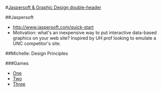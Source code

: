 #[Jaspersoft & Graphic Design double-header](http://www.meetup.com/Houston-Data-Visualization-Meetup/events/226665414/)

##Jaspersoft
-  http://www.jaspersoft.com/quick-start
-  Motivation: what's an inexpensive way to put interactive data-based graphics on your web site? Inspired by UH prof looking to emulate a UNC competitor's site.

##Michelle: Design Principles

###Games
-  [One](http://www.typeconnection.com/)
-  [Two](http://shape.method.ac/)
-  [Three](http://type.method.ac/)
